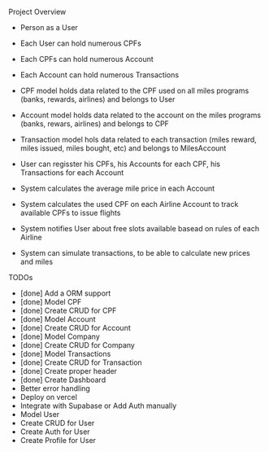 Project Overview

- Person as a User
- Each User can hold numerous CPFs
- Each CPFs can hold numerous Account
- Each Account can hold numerous Transactions

- CPF model holds data related to the CPF used on all miles programs (banks, rewards, airlines) and belongs to User
- Account model holds data related to the account on the miles programs (banks, rewars, airlines) and belongs to CPF
- Transaction model hols data related to each transaction (miles reward, miles issued, miles bought, etc) and belongs to MilesAccount

- User can regisster his CPFs, his Accounts for each CPF, his Transactions for each Account
- System calculates the average mile price in each Account
- System calculates the used CPF on each Airline Account to track available CPFs to issue flights
- System notifies User about free slots available basead on rules of each Airline
- System can simulate transactions, to be able to calculate new prices and miles

TODOs

- [done] Add a ORM support
- [done] Model CPF
- [done] Create CRUD for CPF
- [done] Model Account
- [done] Create CRUD for Account
- [done] Model Company
- [done] Create CRUD for Company
- [done] Model Transactions
- [done] Create CRUD for Transaction
- [done] Create proper header
- [done] Create Dashboard
- Better error handling
- Deploy on vercel
- Integrate with Supabase or Add Auth manually
- Model User
- Create CRUD for User
- Create Auth for User
- Create Profile for User
